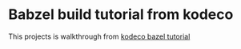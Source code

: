# Babzel build tutorial from kodeco

This projects is walkthrough from [kodeco bazel tutorial](https://www.kodeco.com/31558158-building-with-bazel/)
